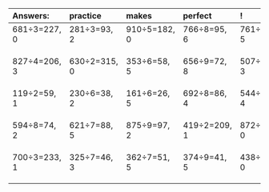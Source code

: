 | Answers: | practice | makes | perfect | ! |
| :--- | :--- | :--- | :--- | :--- |
| 681÷3=227, 0 | 281÷3=93, 2 | 910÷5=182, 0 | 766÷8=95, 6 | 761÷7=108, 5 | 
|   |   |   |   |   | 
|   |   |   |   |   | 
|   |   |   |   |   | 
| 827÷4=206, 3 | 630÷2=315, 0 | 353÷6=58, 5 | 656÷9=72, 8 | 507÷7=72, 3 | 
|   |   |   |   |   | 
|   |   |   |   |   | 
|   |   |   |   |   | 
| 119÷2=59, 1 | 230÷6=38, 2 | 161÷6=26, 5 | 692÷8=86, 4 | 544÷9=60, 4 | 
|   |   |   |   |   | 
|   |   |   |   |   | 
|   |   |   |   |   | 
| 594÷8=74, 2 | 621÷7=88, 5 | 875÷9=97, 2 | 419÷2=209, 1 | 872÷4=218, 0 | 
|   |   |   |   |   | 
|   |   |   |   |   | 
|   |   |   |   |   | 
| 700÷3=233, 1 | 325÷7=46, 3 | 362÷7=51, 5 | 374÷9=41, 5 | 438÷3=146, 0 | 
|   |   |   |   |   | 
|   |   |   |   |   | 
|   |   |   |   |   | 
